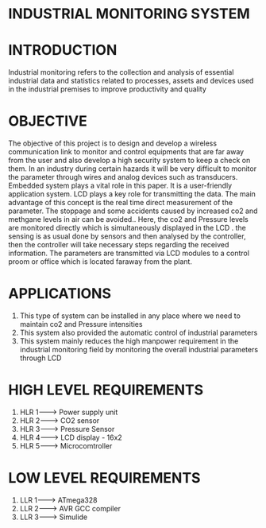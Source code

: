 # INDUSTRIAL MONITORING SYSTEM
# INTRODUCTION
Industrial monitoring refers to the collection and analysis of essential industrial data and statistics related to processes, assets and devices used in the industrial premises to improve productivity and quality

# OBJECTIVE

The objective of this project is to design and develop a wireless communication link to monitor and control equipments that are far away from the user and also develop a high security system to keep a check on them. In an industry during certain hazards it will be very difficult to monitor the parameter through wires and analog devices such as transducers. Embedded system plays a vital role in this paper. It is a user-friendly application system. LCD plays a key role for transmitting the data. The main advantage of this concept is the real time direct measurement of the parameter. The stoppage and some accidents caused by increased co2 and methgane levels in air can be avoided.. Here, the co2 and Pressure levels are monitored directly which is simultaneously displayed in the LCD . the sensing is as usual done by sensors and then analysed by the controller, then the controller will take necessary steps regarding the received information. The parameters are transmitted via LCD modules to a control proom or office which is located faraway from the plant.

# APPLICATIONS
1) This type of system can be installed in any place where we need to maintain co2 and Pressure intensities 
2) This system also provided the automatic control of industrial parameters
3) This system mainly reduces the high manpower requirement in the industrial monitoring field by monitoring the overall industrial parameters through LCD

# HIGH LEVEL REQUIREMENTS
1) HLR 1---> Power supply unit
2) HLR 2---> CO2 sensor
3) HLR 3---> Pressure Sensor
4) HLR 4---> LCD display - 16x2
5) HLR 5---> Microcomtroller 
 
# LOW LEVEL REQUIREMENTS 
1) LLR 1---> ATmega328
2) LLR 2---> AVR GCC compiler
3) LLR 3---> Simulide
 
 
